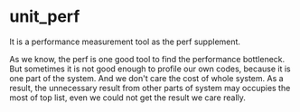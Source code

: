 # unit_perf
It is a performance measurement tool as the perf supplement.

As we know, the perf is one good tool to find the performance bottleneck. But sometimes it is not good enough to profile our own codes, because it is one part of the system. And we don't care the cost of whole system. As a result, the unnecessary result from other parts of system may occupies the most of top list, even we could not get the result we care really.
